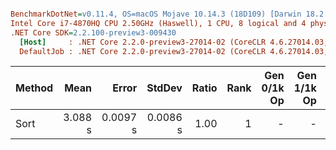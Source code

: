 ``` ini

BenchmarkDotNet=v0.11.4, OS=macOS Mojave 10.14.3 (18D109) [Darwin 18.2.0]
Intel Core i7-4870HQ CPU 2.50GHz (Haswell), 1 CPU, 8 logical and 4 physical cores
.NET Core SDK=2.2.100-preview3-009430
  [Host]     : .NET Core 2.2.0-preview3-27014-02 (CoreCLR 4.6.27014.03, CoreFX 4.6.27014.02), 64bit RyuJIT
  DefaultJob : .NET Core 2.2.0-preview3-27014-02 (CoreCLR 4.6.27014.03, CoreFX 4.6.27014.02), 64bit RyuJIT


```
| Method |    Mean |    Error |   StdDev | Ratio | Rank | Gen 0/1k Op | Gen 1/1k Op | Gen 2/1k Op | Allocated Memory/Op |
|------- |--------:|---------:|---------:|------:|-----:|------------:|------------:|------------:|--------------------:|
|   Sort | 3.088 s | 0.0097 s | 0.0086 s |  1.00 |    1 |           - |           - |           - |                   - |

